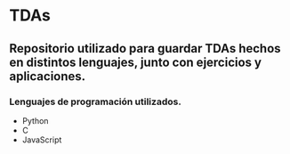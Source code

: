 # __TDAs__
## Repositorio utilizado para guardar TDAs hechos en distintos lenguajes, junto con ejercicios y aplicaciones.

### Lenguajes de programación utilizados.
- Python
- C
- JavaScript
